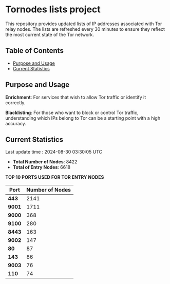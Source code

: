 # Tornodes lists project

This repository provides updated lists of IP addresses associated with Tor relay nodes. The lists are refreshed every 30 minutes to ensure they reflect the most current state of the Tor network.

## Table of Contents

- [Purpose and Usage](#purpose-and-usage)
- [Current Statistics](#current-statistics)


## Purpose and Usage

**Enrichment**: For services that wish to allow Tor traffic or identify it correctly.

**Blacklisting**: For those who want to block or control Tor traffic, understanding which IPs belong to Tor can be a starting point with a high accuracy.

## Current Statistics

Last update time : 2024-08-30 03:30:05 UTC

- **Total Number of Nodes**: 8422
- **Total of Entry Nodes**: 6618

**TOP 10 PORTS USED FOR TOR ENTRY NODES**

| **Port** | **Number of Nodes** |
|------|-----------------|
| **443**   | 2141  |
| **9001**   | 1711  |
| **9000**   | 368  |
| **9100**   | 280  |
| **8443**   | 163  |
| **9002**   | 147  |
| **80**   | 87  |
| **143**   | 86  |
| **9003**   | 76  |
| **110**   | 74  |

